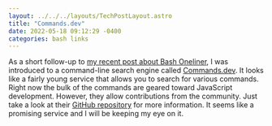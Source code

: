 ```yaml
---
layout: ../../../layouts/TechPostLayout.astro
title: "Commands.dev"
date: 2022-05-18 09:12:29 -0400
categories: bash links
---
```


As a short follow-up to [my recent post about Bash Oneliner](../2022-05-09-bash-oneliner/),
I was introduced to a command-line search engine called [Commands.dev](https://www.commands.dev/).
It looks like a fairly young service that allows you to search for various commands.
Right now the bulk of the commands are geared toward JavaScript development. However,
they allow contributions from the community. Just take a look at their
[GitHub repository](https://github.com/warpdotdev/workflows#contributing) for more
information. It seems like a promising service and I will be keeping my eye on it.
